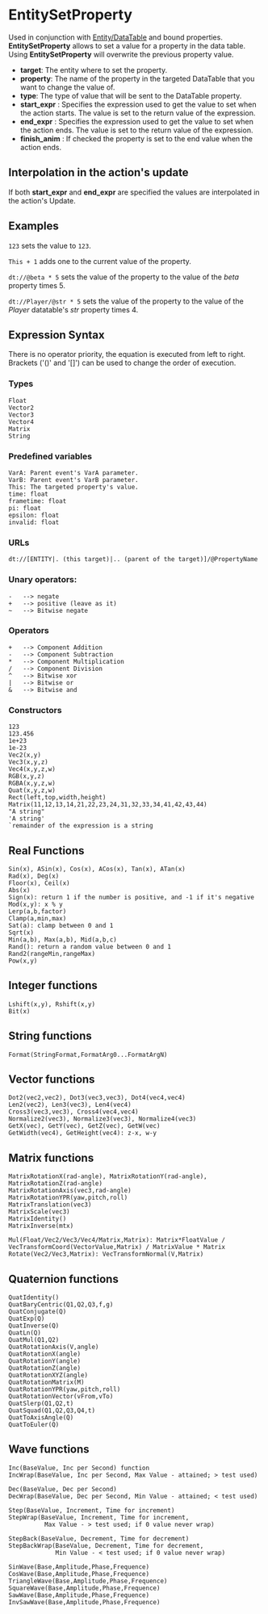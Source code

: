 # EntitySetProperty

Used in conjunction with [Entity/DataTable](Entity/DataTable) and bound
properties. **EntitySetProperty** allows to set a value for a property
in the data table. Using **EntitySetProperty** will overwrite the
previous property value.

-   **target**: The entity where to set the property.
-   **property**: The name of the property in the targeted DataTable
    that you want to change the value of.
-   **type**: The type of value that will be sent to the DataTable
    property.
-   **start\_expr** : Specifies the expression used to get the value to
    set when the action starts. The value is set to the return value of
    the expression.
-   **end\_expr** : Specifies the expression used to get the value to
    set when the action ends. The value is set to the return value of
    the expression.
-   **finish\_anim** : If checked the property is set to the end value
    when the action ends.

## Interpolation in the action's update

If both **start\_expr** and **end\_expr** are specified the values are
interpolated in the action's Update.

## Examples

`123` sets the value to `123`.

`This + 1` adds one to the current value of the property.

`dt://@beta * 5` sets the value of the property to the value of the
*beta* property times 5.

`dt://Player/@str * 5` sets the value of the property to the value of
the *Player* datatable's *str* property times 4.

## Expression Syntax

There is no operator priority, the equation is executed from left to
right. Brackets ('()' and '\[\]') can be used to change the order of
execution.

### Types

    Float
    Vector2
    Vector3
    Vector4
    Matrix
    String

### Predefined variables

    VarA: Parent event's VarA parameter.
    VarB: Parent event's VarB parameter.
    This: The targeted property's value.
    time: float
    frametime: float
    pi: float
    epsilon: float
    invalid: float

### URLs

`dt://[ENTITY|. (this target)|.. (parent of the target)]/@PropertyName`

### Unary operators:

    -   --> negate
    +   --> positive (leave as it)
    ~   --> Bitwise negate

### Operators

    +   --> Component Addition
    -   --> Component Subtraction
    *   --> Component Multiplication
    /   --> Component Division
    ^   --> Bitwise xor
    |   --> Bitwise or
    &   --> Bitwise and

### Constructors

    123
    123.456
    1e+23
    1e-23
    Vec2(x,y)
    Vec3(x,y,z)
    Vec4(x,y,z,w)
    RGB(x,y,z)
    RGBA(x,y,z,w)
    Quat(x,y,z,w)
    Rect(left,top,width,height)
    Matrix(11,12,13,14,21,22,23,24,31,32,33,34,41,42,43,44)
    "A string"
    'A string'
    `remainder of the expression is a string

## Real Functions

    Sin(x), ASin(x), Cos(x), ACos(x), Tan(x), ATan(x)
    Rad(x), Deg(x)
    Floor(x), Ceil(x)
    Abs(x)
    Sign(x): return 1 if the number is positive, and -1 if it's negative
    Mod(x,y): x % y
    Lerp(a,b,factor)
    Clamp(a,min,max)
    Sat(a): clamp between 0 and 1
    Sqrt(x)
    Min(a,b), Max(a,b), Mid(a,b,c)
    Rand(): return a random value between 0 and 1
    Rand2(rangeMin,rangeMax)
    Pow(x,y)

## Integer functions

    Lshift(x,y), Rshift(x,y)
    Bit(x)

## String functions

    Format(StringFormat,FormatArg0...FormatArgN)

## Vector functions

    Dot2(vec2,vec2), Dot3(vec3,vec3), Dot4(vec4,vec4)
    Len2(vec2), Len3(vec3), Len4(vec4)
    Cross3(vec3,vec3), Cross4(vec4,vec4)
    Normalize2(vec3), Normalize3(vec3), Normalize4(vec3)
    GetX(vec), GetY(vec), GetZ(vec), GetW(vec)
    GetWidth(vec4), GetHeight(vec4): z-x, w-y

## Matrix functions

    MatrixRotationX(rad-angle), MatrixRotationY(rad-angle), MatrixRotationZ(rad-angle)
    MatrixRotationAxis(vec3,rad-angle)
    MatrixRotationYPR(yaw,pitch,roll)
    MatrixTranslation(vec3)
    MatrixScale(vec3)
    MatrixIdentity()
    MatrixInverse(mtx)

    Mul(Float/Vec2/Vec3/Vec4/Matrix,Matrix): Matrix*FloatValue / VecTransformCoord(VectorValue,Matrix) / MatrixValue * Matrix
    Rotate(Vec2/Vec3,Matrix): VecTransformNormal(V,Matrix)

## Quaternion functions

    QuatIdentity()
    QuatBaryCentric(Q1,Q2,Q3,f,g)
    QuatConjugate(Q)
    QuatExp(Q)
    QuatInverse(Q)
    QuatLn(Q)
    QuatMul(Q1,Q2)
    QuatRotationAxis(V,angle)
    QuatRotationX(angle)
    QuatRotationY(angle)
    QuatRotationZ(angle)
    QuatRotationXYZ(angle)
    QuatRotationMatrix(M)
    QuatRotationYPR(yaw,pitch,roll)
    QuatRotationVector(vFrom,vTo)
    QuatSlerp(Q1,Q2,t)
    QuatSquad(Q1,Q2,Q3,Q4,t)
    QuatToAxisAngle(Q)
    QuatToEuler(Q)

## Wave functions

    Inc(BaseValue, Inc per Second) function
    IncWrap(BaseValue, Inc per Second, Max Value - attained; > test used)

    Dec(BaseValue, Dec per Second)
    DecWrap(BaseValue, Dec per Second, Min Value - attained; < test used)

    Step(BaseValue, Increment, Time for increment)
    StepWrap(BaseValue, Increment, Time for increment,
              Max Value - > test used; if 0 value never wrap)

    StepBack(BaseValue, Decrement, Time for decrement)
    StepBackWrap(BaseValue, Decrement, Time for decrement,
                 Min Value - < test used; if 0 value never wrap)

    SinWave(Base,Amplitude,Phase,Frequence)
    CosWave(Base,Amplitude,Phase,Frequence)
    TriangleWave(Base,Amplitude,Phase,Frequence)
    SquareWave(Base,Amplitude,Phase,Frequence)
    SawWave(Base,Amplitude,Phase,Frequence)
    InvSawWave(Base,Amplitude,Phase,Frequence)
